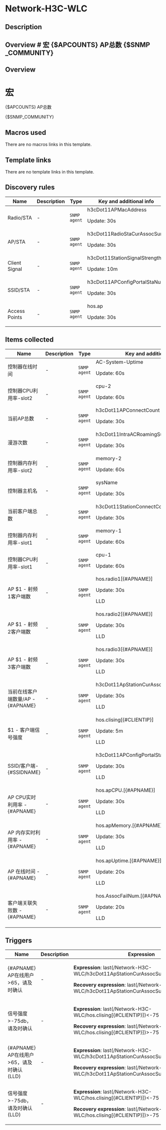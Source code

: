 # Network-H3C-WLC

## Description

## Overview # 宏 {$APCOUNTS} AP总数 {$SNMP _COMMUNITY} 

## Overview

# 宏


{$APCOUNTS} AP总数


{$SNMP\_COMMUNITY} 



## Macros used

There are no macros links in this template.

## Template links

There are no template links in this template.

## Discovery rules

|Name|Description|Type|Key and additional info|
|----|-----------|----|----|
|Radio/STA|<p>-</p>|`SNMP agent`|h3cDot11APMacAddress<p>Update: 30s</p>|
|AP/STA|<p>-</p>|`SNMP agent`|h3cDot11RadioStaCurAssocSum<p>Update: 30s</p>|
|Client Signal|<p>-</p>|`SNMP agent`|h3cDot11StationSignalStrength<p>Update: 10m</p>|
|SSID/STA|<p>-</p>|`SNMP agent`|h3cDot11APConfigPortalStaNum<p>Update: 30s</p>|
|Access Points|<p>-</p>|`SNMP agent`|hos.ap<p>Update: 30s</p>|
## Items collected

|Name|Description|Type|Key and additional info|
|----|-----------|----|----|
|控制器在线时间|<p>-</p>|`SNMP agent`|AC-System-Uptime<p>Update: 60s</p>|
|控制器CPU利用率-slot2|<p>-</p>|`SNMP agent`|cpu-2<p>Update: 60s</p>|
|当前AP总数|<p>-</p>|`SNMP agent`|h3cDot11APConnectCount<p>Update: 30s</p>|
|漫游次数|<p>-</p>|`SNMP agent`|h3cDot11IntraACRoamingSuccCnt2<p>Update: 30s</p>|
|控制器内存利用率-slot2|<p>-</p>|`SNMP agent`|memory-2<p>Update: 60s</p>|
|控制器主机名|<p>-</p>|`SNMP agent`|sysName<p>Update: 30s</p>|
|当前客户端总数|<p>-</p>|`SNMP agent`|h3cDot11StationConnectCount<p>Update: 30s</p>|
|控制器内存利用率-slot1|<p>-</p>|`SNMP agent`|memory-1<p>Update: 60s</p>|
|控制器CPU利用率-slot1|<p>-</p>|`SNMP agent`|cpu-1<p>Update: 60s</p>|
|AP $1 - 射频1客户端数|<p>-</p>|`SNMP agent`|hos.radio1[{#APNAME}]<p>Update: 30s</p><p>LLD</p>|
|AP $1 - 射频2客户端数|<p>-</p>|`SNMP agent`|hos.radio2[{#APNAME}]<p>Update: 30s</p><p>LLD</p>|
|AP $1 - 射频3客户端数|<p>-</p>|`SNMP agent`|hos.radio3[{#APNAME}]<p>Update: 30s</p><p>LLD</p>|
|当前在线客户端数量/AP - {#APNAME}|<p>-</p>|`SNMP agent`|h3cDot11ApStationCurAssocSum[{#APNAME}]<p>Update: 30s</p><p>LLD</p>|
|$1 - 客户端信号强度|<p>-</p>|`SNMP agent`|hos.clising[{#CLIENTIP}]<p>Update: 5m</p><p>LLD</p>|
|SSID/客户端- {#SSIDNAME}|<p>-</p>|`SNMP agent`|h3cDot11APConfigPortalStaNum[{#SSIDNAME}]<p>Update: 30s</p><p>LLD</p>|
|AP CPU实时利用率 - {#APNAME}|<p>-</p>|`SNMP agent`|hos.apCPU.[{#APNAME}]<p>Update: 30s</p><p>LLD</p>|
|AP 内存实时利用率 - {#APNAME}|<p>-</p>|`SNMP agent`|hos.apMemory.[{#APNAME}]<p>Update: 30s</p><p>LLD</p>|
|AP 在线时间 - {#APNAME}|<p>-</p>|`SNMP agent`|hos.apUptime.[{#APNAME}]<p>Update: 20s</p><p>LLD</p>|
|客户端关联失败数 - {#APNAME}|<p>-</p>|`SNMP agent`|hos.AssocFailNum.[{#APNAME}]<p>Update: 20s</p><p>LLD</p>|
## Triggers

|Name|Description|Expression|Priority|
|----|-----------|----------|--------|
|{#APNAME} AP在线用户>65，请及时确认|<p>-</p>|<p>**Expression**: last(/Network-H3C-WLC/h3cDot11ApStationCurAssocSum[{#APNAME}])>65</p><p>**Recovery expression**: last(/Network-H3C-WLC/h3cDot11ApStationCurAssocSum[{#APNAME}])<65</p>|high|
|信号强度>-75db，请及时确认|<p>-</p>|<p>**Expression**: last(/Network-H3C-WLC/hos.clising[{#CLIENTIP}])<-75</p><p>**Recovery expression**: last(/Network-H3C-WLC/hos.clising[{#CLIENTIP}])>-75</p>|average|
|{#APNAME} AP在线用户>65，请及时确认 (LLD)|<p>-</p>|<p>**Expression**: last(/Network-H3C-WLC/h3cDot11ApStationCurAssocSum[{#APNAME}])>65</p><p>**Recovery expression**: last(/Network-H3C-WLC/h3cDot11ApStationCurAssocSum[{#APNAME}])<65</p>|high|
|信号强度>-75db，请及时确认 (LLD)|<p>-</p>|<p>**Expression**: last(/Network-H3C-WLC/hos.clising[{#CLIENTIP}])<-75</p><p>**Recovery expression**: last(/Network-H3C-WLC/hos.clising[{#CLIENTIP}])>-75</p>|average|
